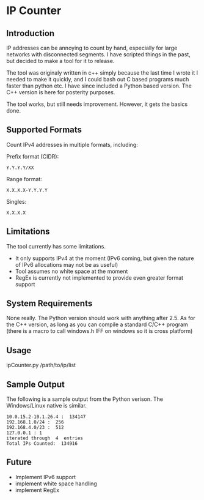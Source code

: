 # IP Counter
## Introduction

IP addresses can be annoying to count by hand, especially for large networks with disconnected segments.
I have scripted things in the past, but decided to make a tool for it to release.

The tool was originaly written in c++ simply because the last time I wrote it I needed to make it quickly, and I could bash out 
C based programs much faster than python etc.
I have since included a Python based version. The C++ version is here for posterity purposes.

The tool works, but still needs improvement. However, it gets the basics done.


## Supported Formats

Count IPv4 addresses in multiple formats, including:

Prefix format (CIDR):
```
Y.Y.Y.Y/XX
```

Range format:
```
X.X.X.X-Y.Y.Y.Y
```

Singles:
```
X.X.X.X
```

## Limitations

The tool currently has some limitations.
- It only supports IPv4 at the moment (IPv6 coming, but given the nature of IPv6 allocations may not be as useful)
- Tool assumes no white space at the moment
- RegEx is currently not implemented to provide even greater format support

## System Requirements

None really. The Python version should work with anything after 2.5. As for the C++ version, as long as you can compile a 
standard C/C++ program (there is a macro to call windows.h IFF on windows so it is cross platform)

## Usage

ipCounter.py /path/to/ip/list

## Sample Output
The following is a sample output from the Python verison. The Windows/Linux native is similar.
```
10.0.15.2-10.1.26.4 :  134147
192.168.1.0/24 :  256
192.168.4.0/23 :  512
127.0.0.1 : 1
iterated through  4  entries
Total IPs Counted:  134916
```

## Future
- Implement IPv6 support
- implement white space handling
- implement RegEx
